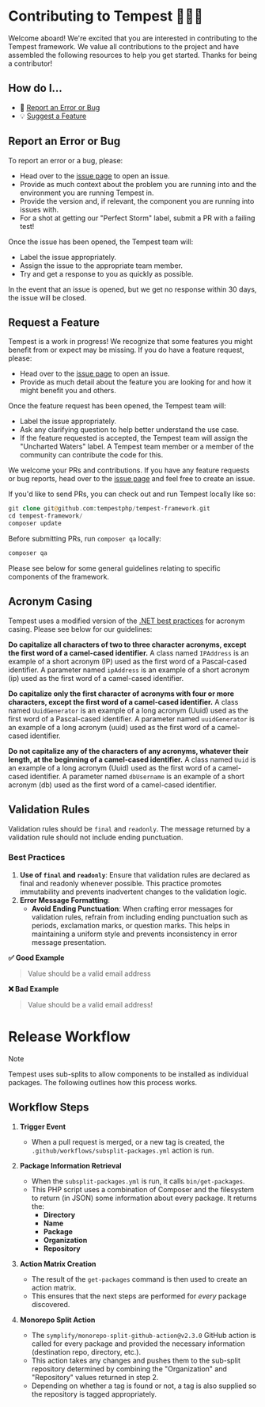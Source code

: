 # Contributing to Tempest 🌊🌊🌊
Welcome aboard! We're excited that you are interested in contributing to the Tempest framework. We value all contributions to the project and have assembled the following resources to help you get started. Thanks for being a contributor!

## How do I...
* 🐞 [Report an Error or Bug](#report-an-error-or-bug)
* 💡 [Suggest a Feature](#request-a-feature)

## Report an Error or Bug
To report an error or a bug, please:

* Head over to the [issue page](https://github.com/tempestphp/tempest-framework/issues) to open an issue.
* Provide as much context about the problem you are running into and the environment you are running Tempest in.
* Provide the version and, if relevant, the component you are running into issues with.
* For a shot at getting our "Perfect Storm" label, submit a PR with a failing test!

Once the issue has been opened, the Tempest team will:

<!-- TODO: Update this section with some links -->
* Label the issue appropriately.
* Assign the issue to the appropriate team member.
* Try and get a response to you as quickly as possible.

In the event that an issue is opened, but we get no response within 30 days, the issue will be closed.

## Request a Feature
Tempest is a work in progress! We recognize that some features you might benefit from or expect may be missing. If you do have a feature request, please:

* Head over to the [issue page](https://github.com/tempestphp/tempest-framework/issues) to open an issue.
* Provide as much detail about the feature you are looking for and how it might benefit you and others.

Once the feature request has been opened, the Tempest team will:

<!-- TODO: Update this section with some links -->
* Label the issue appropriately.
* Ask any clarifying question to help better understand the use case.
* If the feature requested is accepted, the Tempest team will assign the "Uncharted Waters" label. A Tempest team member or a member of the community can contribute the code for this.

We welcome your PRs and contributions. If you have any feature requests or bug reports, head over to the [issue page](https://github.com/tempestphp/tempest-framework/issues) and feel free to create an issue.

If you'd like to send PRs, you can check out and run Tempest locally like so:

```php
git clone git@github.com:tempestphp/tempest-framework.git
cd tempest-framework/
composer update
```

Before submitting PRs, run `composer qa` locally:

```php
composer qa
```

Please see below for some general guidelines relating to specific components of the framework.

## Acronym Casing
Tempest uses a modified version of the [.NET best practices](https://learn.microsoft.com/en-us/previous-versions/dotnet/netframework-4.0/ms229043(v=vs.100)?redirectedfrom=MSDN) for acronym casing. Please see below for our guidelines:

__Do capitalize all characters of two to three character acronyms, except the first word of a camel-cased identifier.__
A class named `IPAddress` is an example of a short acronym (IP) used as the first word of a Pascal-cased identifier. A parameter named `ipAddress` is an example of a short acronym (ip) used as the first word of a camel-cased identifier.

__Do capitalize only the first character of acronyms with four or more characters, except the first word of a camel-cased identifier.__
A class named `UuidGenerator` is an example of a long acronym (Uuid) used as the first word of a Pascal-cased identifier. A parameter named `uuidGenerator` is an example of a long acronym (uuid) used as the first word of a camel-cased identifier.

__Do not capitalize any of the characters of any acronyms, whatever their length, at the beginning of a camel-cased identifier.__
A class named `Uuid` is an example of a long acronym (Uuid) used as the first word of a camel-cased identifier. A parameter named `dbUsername` is an example of a short acronym (db) used as the first word of a camel-cased identifier.

## Validation Rules
Validation rules should be `final` and `readonly`. The message returned by a validation rule should not include ending
punctuation.

### Best Practices
1. __Use of `final` and `readonly`__: Ensure that validation rules are declared as final and readonly whenever possible. This practice promotes immutability and prevents inadvertent changes to the validation logic.
2. __Error Message Formatting__:
    - __Avoid Ending Punctuation__: When crafting error messages for validation rules, refrain from including ending punctuation such as periods, exclamation marks, or question marks. This helps in maintaining a uniform style and prevents inconsistency in error message presentation.

__:white_check_mark: Good Example__
> Value should be a valid email address

__:x: Bad Example__
> Value should be a valid email address!

# Release Workflow

> [!NOTE]  
> Tempest uses sub-splits to allow components to be installed as individual packages. The following outlines how this process works.

## Workflow Steps

1. **Trigger Event**
   - When a pull request is merged, or a new tag is created, the `.github/workflows/subsplit-packages.yml` action is run.

2. **Package Information Retrieval**
   - When the `subsplit-packages.yml` is run, it calls `bin/get-packages`.
   - This PHP script uses a combination of Composer and the filesystem to return (in JSON) some information about every package. It returns the:
      - **Directory**
      - **Name**
      - **Package**
      - **Organization**
      - **Repository**

3. **Action Matrix Creation**
   - The result of the `get-packages` command is then used to create an action matrix.
   - This ensures that the next steps are performed for _every_ package discovered.

4. **Monorepo Split Action**
   - The `symplify/monorepo-split-github-action@v2.3.0` GitHub action is called for every package and provided the necessary information (destination repo, directory, etc.).
   - This action takes any changes and pushes them to the sub-split repository determined by combining the "Organization" and "Repository" values returned in step 2.
   - Depending on whether a tag is found or not, a tag is also supplied so the repository is tagged appropriately.